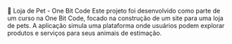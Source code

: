 
🐾 Loja de Pet - One Bit Code
Este projeto foi desenvolvido como parte de um curso na One Bit Code, focado na construção de um site para uma loja de pets. A aplicação simula uma plataforma onde usuários podem explorar produtos e serviços para seus animais de estimação.
